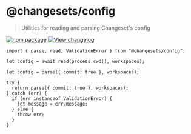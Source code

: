 # @changesets/config

> Utilities for reading and parsing Changeset's config

[![npm package](https://img.shields.io/npm/v/@changesets/config.svg)](https://npmjs.com/package/@changesets/config)
[![View changelog](https://img.shields.io/badge/Explore%20Changelog-brightgreen)](./CHANGELOG.md)

```tsx
import { parse, read, ValidationError } from "@changesets/config";

let config = await read(process.cwd(), workspaces);

let config = parse({ commit: true }, workspaces);

try {
  return parse({ commit: true }, workspaces);
} catch (err) {
  if (err instanceof ValidationError) {
    let message = err.message;
  } else {
    throw err;
  }
}
```
